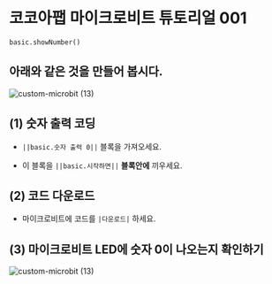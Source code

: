 # 코코아팹 마이크로비트 튜토리얼 001

```ghost
basic.showNumber()
```

## 아래와 같은 것을 만들어 봅시다.
![custom-microbit (13)](https://github.com/kocoasolution/mytutorial/assets/170903760/b2a84df5-01eb-46e9-b56f-891cf34837b2)


## (1) 숫자 출력 코딩
* ``||basic.숫자 출력 0||`` 블록을 가져오세요.

* 이 블록을 ``||basic.시작하면||`` **블록안에** 끼우세요.

## (2) 코드 다운로드
* 마이크로비트에 코드를 `|다운로드|` 하세요.

## (3) 마이크로비트 LED에 숫자 0이 나오는지 확인하기
![custom-microbit (13)](https://github.com/kocoasolution/mytutorial/assets/170903760/b2a84df5-01eb-46e9-b56f-891cf34837b2)
